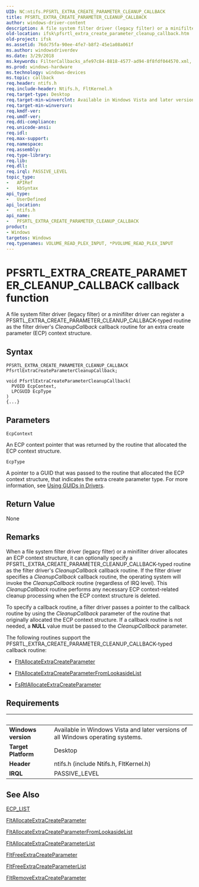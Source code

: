 ```yaml
---
UID: NC:ntifs.PFSRTL_EXTRA_CREATE_PARAMETER_CLEANUP_CALLBACK
title: PFSRTL_EXTRA_CREATE_PARAMETER_CLEANUP_CALLBACK
author: windows-driver-content
description: A file system filter driver (legacy filter) or a minifilter driver can register a PFSRTL_EXTRA_CREATE_PARAMETER_CLEANUP_CALLBACK-typed routine as the filter driver's CleanupCallback callback routine for an extra create parameter (ECP) context structure.
old-location: ifsk\pfsrtl_extra_create_parameter_cleanup_callback.htm
old-project: ifsk
ms.assetid: 76dc75fa-90ee-4fe7-b8f2-45e1a08a061f
ms.author: windowsdriverdev
ms.date: 3/29/2018
ms.keywords: FilterCallbacks_afe97c84-8818-4577-ad94-8f8fdf044570.xml, PFSRTL_EXTRA_CREATE_PARAMETER_CLEANUP_CALLBACK, PFSRTL_EXTRA_CREATE_PARAMETER_CLEANUP_CALLBACK function pointer [Installable File System Drivers], ifsk.pfsrtl_extra_create_parameter_cleanup_callback, ntifs/PFSRTL_EXTRA_CREATE_PARAMETER_CLEANUP_CALLBACK
ms.prod: windows-hardware
ms.technology: windows-devices
ms.topic: callback
req.header: ntifs.h
req.include-header: Ntifs.h, FltKernel.h
req.target-type: Desktop
req.target-min-winverclnt: Available in Windows Vista and later versions of all Windows operating systems.
req.target-min-winversvr: 
req.kmdf-ver: 
req.umdf-ver: 
req.ddi-compliance: 
req.unicode-ansi: 
req.idl: 
req.max-support: 
req.namespace: 
req.assembly: 
req.type-library: 
req.lib: 
req.dll: 
req.irql: PASSIVE_LEVEL
topic_type:
-	APIRef
-	kbSyntax
api_type:
-	UserDefined
api_location:
-	ntifs.h
api_name:
-	PFSRTL_EXTRA_CREATE_PARAMETER_CLEANUP_CALLBACK
product:
- Windows
targetos: Windows
req.typenames: VOLUME_READ_PLEX_INPUT, *PVOLUME_READ_PLEX_INPUT
---
```



# PFSRTL_EXTRA_CREATE_PARAMETER_CLEANUP_CALLBACK callback function
A file system filter driver (legacy filter) or a minifilter driver can register a PFSRTL_EXTRA_CREATE_PARAMETER_CLEANUP_CALLBACK-typed routine as the filter driver's <i>CleanupCallback</i> callback routine for an extra create parameter (ECP) context structure.

## Syntax

```
PFSRTL_EXTRA_CREATE_PARAMETER_CLEANUP_CALLBACK PfsrtlExtraCreateParameterCleanupCallback;

void PfsrtlExtraCreateParameterCleanupCallback(
  PVOID EcpContext,
  LPCGUID EcpType
)
{...}
```

## Parameters

`EcpContext`

An ECP context pointer that was returned by the routine that allocated the ECP context structure.

`EcpType`

A pointer to a GUID that was passed to the routine that allocated the ECP context structure, that indicates the extra create parameter type.  For more information, see <a href="https://msdn.microsoft.com/library/windows/hardware/ff565392">Using GUIDs in Drivers</a>.


## Return Value

None

## Remarks

When a file system filter driver (legacy filter) or a minifilter driver allocates an ECP context structure, it can optionally specify a PFSRTL_EXTRA_CREATE_PARAMETER_CLEANUP_CALLBACK-typed routine as the filter driver's <i>CleanupCallback</i> callback routine.  If the filter driver specifies a <i>CleanupCallback</i> callback routine, the operating system will invoke the <i>CleanupCallback</i> routine (regardless of IRQ level).  This <i>CleanupCallback</i> routine performs any necessary ECP context-related cleanup processing when the ECP context structure is deleted.

To specify a callback routine, a filter driver passes a pointer to the callback routine by using the <i>CleanupCallback</i> parameter of the routine that originally allocated the ECP context structure.  If a callback routine is not needed, a <b>NULL</b> value must be passed to the <i>CleanupCallback</i> parameter. 

The following routines support the PFSRTL_EXTRA_CREATE_PARAMETER_CLEANUP_CALLBACK-typed callback routine:

<ul>
<li>

<a href="https://msdn.microsoft.com/library/windows/hardware/ff541728">FltAllocateExtraCreateParameter</a>


</li>
<li>

<a href="https://msdn.microsoft.com/library/windows/hardware/ff541734">FltAllocateExtraCreateParameterFromLookasideList</a>


</li>
<li>

<a href="https://msdn.microsoft.com/library/windows/hardware/ff545609">FsRtlAllocateExtraCreateParameter</a>


</li>
</ul>

## Requirements
| &nbsp; | &nbsp; |
| ---- |:---- |
| **Windows version** | Available in Windows Vista and later versions of all Windows operating systems.  |
| **Target Platform** | Desktop |
| **Header** | ntifs.h (include Ntifs.h, FltKernel.h) |
| **IRQL** | PASSIVE_LEVEL |

## See Also

<a href="https://msdn.microsoft.com/library/windows/hardware/ff540148">ECP_LIST</a>



<a href="https://msdn.microsoft.com/library/windows/hardware/ff541728">FltAllocateExtraCreateParameter</a>



<a href="https://msdn.microsoft.com/library/windows/hardware/ff541734">FltAllocateExtraCreateParameterFromLookasideList</a>



<a href="https://msdn.microsoft.com/library/windows/hardware/ff541741">FltAllocateExtraCreateParameterList</a>



<a href="https://msdn.microsoft.com/library/windows/hardware/ff542957">FltFreeExtraCreateParameter</a>



<a href="https://msdn.microsoft.com/library/windows/hardware/ff542964">FltFreeExtraCreateParameterList</a>



<a href="https://msdn.microsoft.com/library/windows/hardware/ff544339">FltRemoveExtraCreateParameter</a>